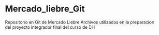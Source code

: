 # Mercado_liebre_Git
Repositorio en Git de Mercado Liebre
Archivos utilizados en la preparacion del proyecto integrador final del curso de DH
